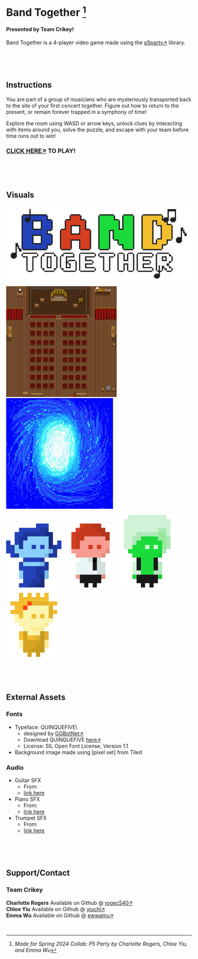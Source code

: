 # Band Together [^1]
#### Presented by Team Crikey!

Band Together is a 4-player video game made using the [p5party↗](https://p5party.org/)  library.

<br>
<br>
<br>


## Instructions
You are part of a group of musicians who are mysteriously transported back to the site of your first concert together. 
Figure out how to return to the present, or remain forever trapped in a symphony of time!

Explore the room using WASD or arrow keys, unlock clues by interacting with items around you, solve the puzzle, and escape with your team before time runs out to win!

### [CLICK HERE↗](https://rogec540.github.io/GameA/src/index.html) TO PLAY!

<br>
<br>
<br>

## Visuals
<img src="./src/images/game-title.gif" alt="background" width="700"/>

<img src="./src/images/GameAMap.png" alt="background" width="300"/> &nbsp; <img src="./src/images/portal.png" alt="background" height="300"/>


<img src="./src/images/p1.gif" alt="blue" width="150"/> <img src="./src/images/p2.gif" alt="red" width="150"/> <img src="./src/images/p3.gif" alt="green" width="150"/> <img src="./src/images/p4.gif" alt="yellow" width="150"/>

<br>
<br>
<br>

## External Assets
### Fonts
- Typeface: QUINQUEFIVE\
    - designed by [GGBotNet↗](https://www.ggbot.net/)
    - Download QUINQUEFIVE [here↗](https://ggbot.itch.io/quinquefive-font)
    - License: SIL Open Font License, Version 1.1
- Background image made using [pixel set] from Tiled

### Audio 
- Guitar SFX
    - From:
    - [link here]()
- Piano SFX
    - From:
    - [link here]()
- Trumpet SFX
    - From:
    - [link here]()

<br>
<br>
<br>

## Support/Contact
### Team Crikey
**Charlotte Rogers** Available on Github @ [rogec540↗](https://github.com/rogec540)\
**Chloe Yiu** Available on Github @ [yiuchl↗](https://github.com/yiuchl)\
**Emma Wu** Available on Github @ [ewwamu↗](https://github.com/ewwamu)

<br>

[^1]: *Made for Spring 2024 Collab: P5 Party by Charlotte Rogers, Chloe Yiu, and Emma Wu*

